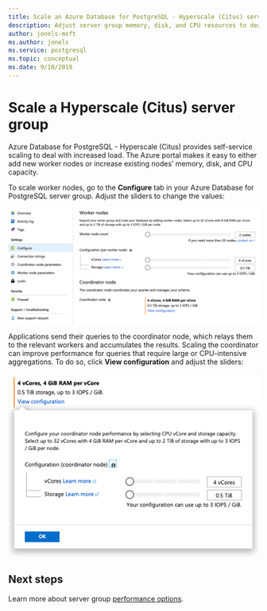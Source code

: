 ```yaml
---
title: Scale an Azure Database for PostgreSQL - Hyperscale (Citus) server group
description: Adjust server group memory, disk, and CPU resources to deal with increased load
author: jonels-msft
ms.author: jonels
ms.service: postgresql
ms.topic: conceptual
ms.date: 9/10/2019
---
```


# Scale a Hyperscale (Citus) server group

Azure Database for PostgreSQL - Hyperscale (Citus) provides self-service
scaling to deal with increased load. The Azure portal makes it easy to either
add new worker nodes or increase existing nodes’ memory, disk, and CPU
capacity.

To scale worker nodes, go to the **Configure** tab in your Azure Database for
PostgreSQL server group. Adjust the sliders to change the values:

![Resource sliders](./media/howto-hyperscale-scaling/01-sliders-workers.png)

Applications send their queries to the coordinator node, which relays them to
the relevant workers and accumulates the results. Scaling the coordinator can
improve performance for queries that require large or CPU-intensive
aggregations. To do so, click **View configuration** and adjust the sliders:

![Resource sliders](./media/howto-hyperscale-scaling/02-sliders-coordinator.png)

## Next steps

Learn more about server group [performance
options](concepts-hyperscale-configuration-options.md).
